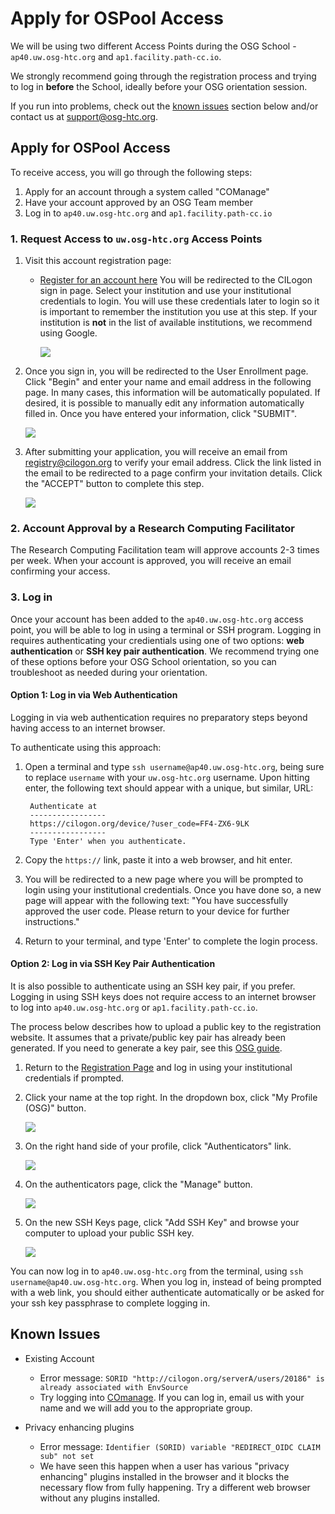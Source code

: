 <style type="text/css">
  .hi { font-weight: bold; color: #FF6600; }
</style>

# Apply for OSPool Access

We will be using two different Access Points during the OSG School - 
`ap40.uw.osg-htc.org` and `ap1.facility.path-cc.io`. 

We strongly recommend going through the registration process and trying to 
log in **before** the School, ideally before your OSG orientation session. 

If you run into problems, check out the [known issues](#known-issues) section below and/or 
contact us at [support@osg-htc.org](mailto:support@osg-htc.org).

## Apply for OSPool Access

To receive access, you will go through the following steps: 

1. Apply for an account through a system called "COManage"
2. Have your account approved by an OSG Team member
3. Log in to `ap40.uw.osg-htc.org` and `ap1.facility.path-cc.io`

### 1. Request Access to `uw.osg-htc.org` Access Points

1. Visit this account registration page: 
	* [Register for an account here](https://registry.cilogon.org/registry/co_petitions/start/coef:496)
You will be redirected to the CILogon sign in page. Select your institution and use your institutional credentials to login. You will use these credentials later to login so it is important to remember the institution you use at this step. If your institution is **not**
in the list of available institutions, we recommend using Google. 
   
      <img src="https://raw.githubusercontent.com/osg-htc/user-documentation/main/documentation/assets/ap7-images/cilogon.png" class= "img-fluid"/>

2. Once you sign in, you will be redirected to the User Enrollment page. Click "Begin" and enter your name and email address in the following page. In many cases, this information will be automatically populated. If desired, it is possible to manually edit any information automatically filled in. Once you have entered your information, click "SUBMIT".

      <img src="https://raw.githubusercontent.com/osg-htc/user-documentation/main/documentation/assets/ap7-images/comanage-enrollment-form.png" class= "img-fluid"/>

3. After submitting your application, you will receive an email from [registry@cilogon.org](mailto:registry@cilogon.org) to verify your email address. Click the link listed in the email to be redirected to a page confirm your invitation details. Click the "ACCEPT" button to complete this step.

      <img src="https://raw.githubusercontent.com/osg-htc/user-documentation/main/documentation/assets/ap7-images/comanage-email-verification-form.png" class= "img-fluid"/>
   
### 2. Account Approval by a Research Computing Facilitator

The Research Computing Facilitation team will approve accounts 2-3 times per week. 
When your account is approved, you will receive an email confirming your access. 

### 3. Log in

Once your account has been added to the `ap40.uw.osg-htc.org` access point, you will be able to log in using a terminal or SSH program. Logging in requires authenticating your credientials using one of two options: __web authentication__ or __SSH key pair authentication__. We recommend trying one of these options before your OSG School 
orientation, so you can troubleshoot as needed during your orientation. 

#### Option 1: Log in via Web Authentication

Logging in via web authentication requires no preparatory steps beyond having access to an internet browser. 

To authenticate using this approach: 

1. Open a terminal and type `ssh username@ap40.uw.osg-htc.org`, being sure to replace `username` with your `uw.osg-htc.org` username. Upon hitting enter, the following text should appear with a unique, but similar, URL: 


        Authenticate at
        -----------------
        https://cilogon.org/device/?user_code=FF4-ZX6-9LK
        -----------------
        Type 'Enter' when you authenticate.


2. Copy the `https://` link, paste it into a web browser, and hit enter.  

3. You will be redirected to a new page where you will be prompted to login using your institutional credentials. Once you have done so, a new page will appear with the following text: "You have successfully approved the user code. Please return to your device for further instructions."

4. Return to your terminal, and type 'Enter' to complete the login process. 


#### Option 2: Log in via SSH Key Pair Authentication

It is also possible to authenticate using an SSH key pair, if you prefer. Logging in using SSH keys does not require access to an internet browser to log into `ap40.uw.osg-htc.org` or `ap1.facility.path-cc.io`. 

The process below describes how to upload a public key to the registration website. It assumes that a private/public key pair has already been generated. If you need to generate a key pair, see this [OSG guide](https://portal.osg-htc.org/documentation/overview/account_setup/generate-add-sshkey). 

1. Return to the [Registration Page](https://registry.cilogon.org/) and log in using your institutional credentials if prompted.

2. Click your name at the top right. In the dropdown box, click "My Profile (OSG)" button.

      <img src="https://raw.githubusercontent.com/osg-htc/user-documentation/main/documentation/assets/ap7-images/ssh-homepage-dropdown.png" class= "img-fluid"/>

3. On the right hand side of your profile, click "Authenticators" link.

      <img src="https://raw.githubusercontent.com/osg-htc/user-documentation/main/documentation/assets/ap7-images/ssh-edit-profile.png" class= "img-fluid"/>

4. On the authenticators page, click the "Manage" button.

      <img src="https://raw.githubusercontent.com/osg-htc/user-documentation/main/documentation/assets/ap7-images/ssh-authenticator-select.png" class= "img-fluid"/>

5. On the new SSH Keys page, click "Add SSH Key" and browse your computer to upload your public SSH key.

      <img src="https://raw.githubusercontent.com/osg-htc/user-documentation/main/documentation/assets/ap7-images/ssh-key-list.png" class= "img-fluid"/>

You can now log in to `ap40.uw.osg-htc.org` from the terminal, using `ssh username@ap40.uw.osg-htc.org`. When you log in, instead of being prompted with a web link, you should either authenticate automatically or be asked for your ssh key passphrase to complete logging in.

## Known Issues

* Existing Account
	* Error message: `SORID "http://cilogon.org/serverA/users/20186" is already associated with EnvSource`
	* Try logging into [COmanage](https://registry.cilogon.org/). If you can log in, 
	email us with your name and we will add you to the appropriate group. 

* Privacy enhancing plugins
	* Error message: `Identifier (SORID) variable "REDIRECT_OIDC CLAIM sub" not set`
	* We have seen this happen when a user has various "privacy enhancing" plugins installed in the browser and it blocks the necessary flow from fully happening. Try a different web browser without any plugins installed. 
